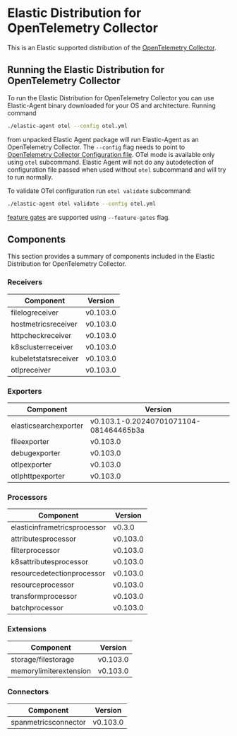 # Elastic Distribution for OpenTelemetry Collector

This is an Elastic supported distribution of the [OpenTelemetry Collector](https://github.com/open-telemetry/opentelemetry-collector).

## Running the Elastic Distribution for OpenTelemetry Collector

To run the Elastic Distribution for OpenTelemetry Collector you can use Elastic-Agent binary downloaded for your OS and architecture. 
Running command 

```bash
./elastic-agent otel --config otel.yml
```

from unpacked Elastic Agent package will run Elastic-Agent as an OpenTelemetry Collector. The `--config` flag needs to point to [OpenTelemetry Collector Configuration file](https://opentelemetry.io/docs/collector/configuration/). OTel mode is available only using `otel` subcommand. Elastic Agent will not do any autodetection of configuration file passed when used without `otel` subcommand and will try to run normally.


To validate OTel configuration run `otel validate` subcommand:

```bash
./elastic-agent otel validate --config otel.yml
```

[feature gates](https://github.com/open-telemetry/opentelemetry-collector/blob/main/featuregate/README.md#controlling-gates) are supported using `--feature-gates` flag.

## Components

This section provides a summary of components included in the Elastic Distribution for OpenTelemetry Collector.


### Receivers

| Component | Version |
|---|---|
| filelogreceiver | v0.103.0|
| hostmetricsreceiver | v0.103.0|
| httpcheckreceiver | v0.103.0|
| k8sclusterreceiver | v0.103.0|
| kubeletstatsreceiver | v0.103.0|
| otlpreceiver | v0.103.0|




### Exporters

| Component | Version |
|---|---|
| elasticsearchexporter | v0.103.1-0.20240701071104-081464465b3a|
| fileexporter | v0.103.0|
| debugexporter | v0.103.0|
| otlpexporter | v0.103.0|
| otlphttpexporter | v0.103.0|




### Processors

| Component | Version |
|---|---|
| elasticinframetricsprocessor | v0.3.0|
| attributesprocessor | v0.103.0|
| filterprocessor | v0.103.0|
| k8sattributesprocessor | v0.103.0|
| resourcedetectionprocessor | v0.103.0|
| resourceprocessor | v0.103.0|
| transformprocessor | v0.103.0|
| batchprocessor | v0.103.0|




### Extensions

| Component | Version |
|---|---|
| storage/filestorage | v0.103.0|
| memorylimiterextension | v0.103.0|




### Connectors

| Component | Version |
|---|---|
| spanmetricsconnector | v0.103.0|

